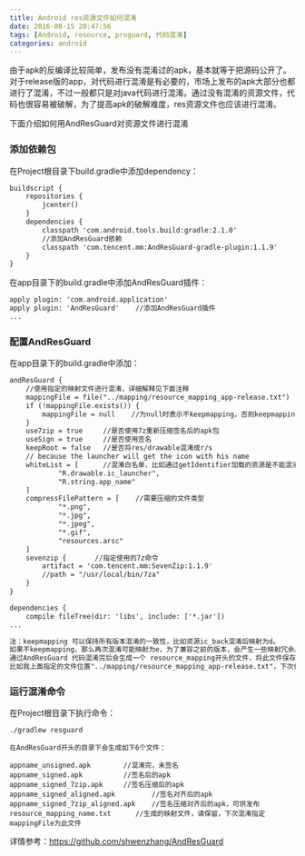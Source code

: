 ```yaml
---
title: Android res资源文件如何混淆
date: 2016-08-15 20:47:56
tags: [Android, resource, proguard, 代码混淆]
categories: android
---
```


由于apk的反编译比较简单，发布没有混淆过的apk，基本就等于把源码公开了。
对于release版的app，对代码进行混淆是有必要的，市场上发布的apk大部分也都进行了混淆，不过一般都只是对java代码进行混淆。通过没有混淆的资源文件，代码也很容易被破解，为了提高apk的破解难度，res资源文件也应该进行混淆。

下面介绍如何用AndResGuard对资源文件进行混淆

### 添加依赖包
在Project根目录下build.gradle中添加dependency：

```xml
buildscript {
    repositories {
        jcenter()
    }
    dependencies {
        classpath 'com.android.tools.build:gradle:2.1.0'
        //添加AndResGuard依赖
        classpath 'com.tencent.mm:AndResGuard-gradle-plugin:1.1.9'
    }
}
```

在app目录下的build.gradle中添加AndResGuard插件：

```xml
apply plugin: 'com.android.application'
apply plugin: 'AndResGuard'    //添加AndResGuard插件
...
```

### 配置AndResGuard
在app目录下的build.gradle中添加：

```xml
andResGuard {
    //使用指定的映射文件进行混淆，详细解释见下面注释
    mappingFile = file("../mapping/resource_mapping_app-release.txt")
    if (!mappingFile.exists()) {
        mappingFile = null    //为null时表示不keepmapping，否则keepmapping
    }
    use7zip = true     //是否使用7z重新压缩签名后的apk包
    useSign = true     //是否使用签名
    keepRoot = false   //是否将res/drawable混淆成r/s
    // because the launcher will get the icon with his name
    whiteList = [      //混淆白名单，比如通过getIdentifier加载的资源是不能混淆的
            "R.drawable.ic_launcher",
            "R.string.app_name"
    ]
    compressFilePattern = [    //需要压缩的文件类型
            "*.png",
            "*.jpg",
            "*.jpeg",
            "*.gif",
            "resources.arsc"
    ]
    sevenzip {       //指定使用的7z命令
        artifact = 'com.tencent.mm:SevenZip:1.1.9'
        //path = "/usr/local/bin/7za"
    }
}

dependencies {
    compile fileTree(dir: 'libs', include: ['*.jar'])
...

注：keepmapping 可以保持所有版本混淆的一致性，比如资源ic_back混淆后映射为d。
如果不keepmapping，那么再次混淆可能映射为e，为了兼容之前的版本，会产生一些映射冗余。
通过AndResGuard 代码混淆完后会生成一个 resource_mapping开头的文件，将此文件保存下来。
比如我上面指定的文件位置"../mapping/resource_mapping_app-release.txt"，下次代码混淆就会以这个映射文件为基础。
```

### 运行混淆命令
在Project根目录下执行命令：
```
./gradlew resguard

在AndResGuard开头的目录下会生成如下6个文件：

appname_unsigned.apk        //混淆完，未签名
appname_signed.apk          //签名后的apk
appname_signed_7zip.apk     //签名压缩后的apk
appname_signed_aligned.apk         //签名对齐后的apk
appname_signed_7zip_aligned.apk    //签名压缩对齐后的apk，可供发布
resource_mapping_name.txt      //生成的映射文件，请保留，下次混淆指定mappingFile为此文件
```

详情参考：https://github.com/shwenzhang/AndResGuard
